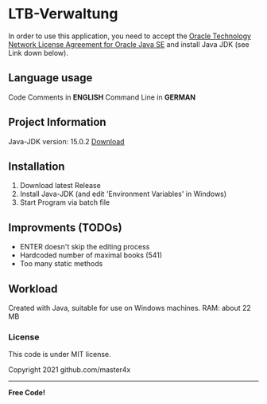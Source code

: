 # LTB-Verwaltung
In order to use this application, you need to accept the [Oracle Technology Network License Agreement for Oracle Java SE](https://www.oracle.com/downloads/licenses/javase-license1.html#licenseContent) and install Java JDK (see Link down below).


## Language usage
Code Comments in **ENGLISH**
Command Line in **GERMAN**


## Project Information
Java-JDK version: 15.0.2 [Download](https://www.oracle.com/de/java/technologies/javase-jdk15-downloads.html)


## Installation
1. Download latest Release
2. Install Java-JDK (and edit 'Environment Variables' in Windows)
3. Start Program via batch file


## Improvments (TODOs)
- ENTER doesn't skip the editing process
- Hardcoded number of maximal books (541)
- Too many static methods


## Workload
Created with Java, suitable for use on Windows machines.
RAM: about 22 MB


### License
This code is under MIT license.

Copyright 2021 github.com/master4x

----

**Free Code!**
